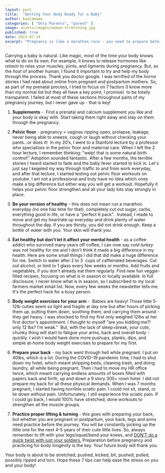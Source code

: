 ```yaml
---
layout: post
title:  "Getting Your Body Ready for a Baby"
author: koalamama
categories: [ "Only Parents", "parent" ]
image: assets/images/woman-stretching.jpg
published: true
date: 2023-07-14
excerpt: "Pregnancy is like a marathon race - you need to prepare before and thoughtfully run for the long road."
---
```


Carrying a baby is natural. Like magic, most of the time your body knows what to do on its own. For example, it knows to release hormones like *relaxin* to relax your muscles, joints, and ligments during pregnancy. But, as the *host* of another human, I found it important to try and help my body through the process. Thank you doctor google. I was terrified of the horror stories I had read about online from pregnant and postpartum mothers. So, as part of my prenatal process, I tried to focus on 7 factors (I know more than my normal list but they all have a key point, I promise)  to be totally transparent. I failed at most of these sections throughout parts of my pregnancy journey, but I never gave up - that is key! 


1. **Supplements** -  Find a prenatal and calcium supplement you like and your body is okay with. Start taking them right away and stay on them through the pregnancy. 

2. **Pelvic floor** - pregnancy = vaginas ripping open, prolapse, leakage, never being able to sneeze, cough or laugh without checking your pants...or does it!  In my 20’s, I went to a Stanford lecture by a professor who specializes in the pelvic floor and maternal care. When I left the 2 hour lecture, I remember thinking: "welp! that is some natural birth control!" Adoption sounded fantastic. After a few months, the terrible stories I heard started to fade and the baby fever started to kick in. Let's just say I kegeled my way through traffic to and from work everyday, and after that lecture, I started testing out pelvic floor workouts on youtube. I am not a professional and truly have no idea which ones make a big difference but either way you will get a workout. Hopefully it helps your pelvic floor strengthen and all your lady bits stay strongly in place. 

3. **Be your version of healthy** - this does not mean run a marathon everyday (no one has time for that), completely cut out sugar, carbs, everything good in life, or have a “perfect 6 pack”.  Instead, I made to move and get my heartrate up everyday and drink plenty of water throughout the day. If you are thirsty, you did not drink enough. Keep a bottle of water with you. Your skin will thank you.

4. **Eat healthy but don't let it affect your mental health** - as a coffee addict who survived many years off coffee, I can now say *cold turkey* was not healthy for me and I don't think it made a big difference in my health. Here are some small things I did that did make a huge difference for me. Switch to water after 2 to 3  cups of caffeinated beverages. Cut out alcohol, or limit to 1 glass every few weeks or months. Add fruits and vegetables, if you don't already eat them regularly. Find new fun veggie-filled recipes, focusing on what is in season or locally available. In full disclosure, I never know what is in season, so I subscribed to my local farmers market email list. Now, every few weeks the newsletter tells me. It's the perfect hack for a busy person.   

5. **Body weight exercises for your arm** -  Babies are heavy! Those little 5-12lb cuties seem so light and fragile at day one but after hours of picking them up, putting them down, soothing them, and carrying them around - they get heavy. I was shocked to find my first only weighed 12lbs at her first doctor's appointment. I thought to myself "are you kidding me?! only 12 lbs? I’m weak."  But, with the lack of sleep+break, your cute, chunky thing will start to fatigue your arms, back and overall body - quickly. I wish I would have done more pushups, planks, dips, and simple at-home body weight exercises to prepare for my first.

6. **Prepare your back** - my back went through hell while pregnant. I put on 40lbs, which is a lot. During the COVID-19 pandemic time, I had to shut down my hotel, which meant stripping beds, cleaning trash, and doing laundry, all while being pregnant. Then i had to move my HR office twice, which meant carrying endless amounts of boxes filled with papers back and forth, up and down a 9 story 300+ room hotel. I did not prepare my back for all these physical demands. When I was 7 months pregnant, I started having horrible sciatic pain. I could not sit, stand, or lie down without pain. Unfortunately, I still experience the sciatic pain. If I could go back, I would 100% have stretched, done workouts to strengthen all the muscle groups. 

7. **Practice proper lifting & turning** - this goes with preparing your back, but whether you are pregnant or postpartum, your back, legs and arms need practice before the journey. You will be constantly picking up the little one for the next 4-5 years of their cute little lives. So, always remember to lift with your legs/squat/bend your knees, and <u>DON’T do a quick twist with just your soldiers.</u> Preparation before pregnancy and practicing for body longevity is the key. Your future body will thank you. 



Your body is about to be stretched, pushed, kicked, bit, pushed, pulled, possibly ripped and torn. Hope these 7 tips can help ease the stress on you and your body!